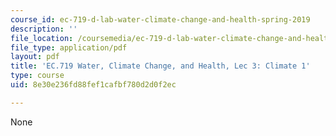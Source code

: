 ```yaml
---
course_id: ec-719-d-lab-water-climate-change-and-health-spring-2019
description: ''
file_location: /coursemedia/ec-719-d-lab-water-climate-change-and-health-spring-2019/8e30e236fd88fef1cafbf780d2d0f2ec_MITEC_719S19_lec3.pdf
file_type: application/pdf
layout: pdf
title: 'EC.719 Water, Climate Change, and Health, Lec 3: Climate 1'
type: course
uid: 8e30e236fd88fef1cafbf780d2d0f2ec

---
```

None